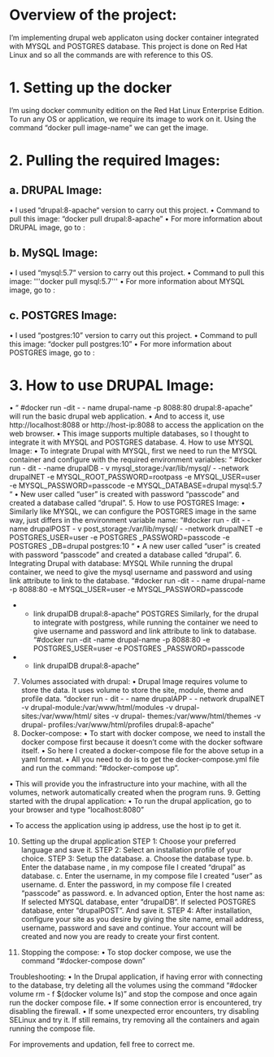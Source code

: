 # Overview of the project:
I’m implementing drupal web applicaton using docker container integrated with MYSQL and POSTGRES database. This project is done on Red Hat Linux and so all the commands are with reference to this OS.

# 1. Setting up the docker

I’m using docker community edition on the Red Hat Linux Enterprise Edition. To run any OS or application, we require its image to work on it. Using the command “docker pull image-name” we can get the image.

# 2. Pulling the required Images:

## a. DRUPAL Image:
•	I used “drupal:8-apache“ version to carry out this project.
•	Command to pull this image: “docker pull drupal:8-apache”
•	For more information about DRUPAL image, go to :

## b. MySQL Image:
•	I used “mysql:5.7”  version to carry out this project.
•	Command to pull this image: 
  '''docker pull mysql:5.7'''
•	For more information about MYSQL image, go to :

## c. POSTGRES Image:
•	I used “postgres:10” version to carry out this project.
•	Command to pull this image: “docker pull postgres:10”
•	For more information about POSTGRES image, go to :

# 3. How to use DRUPAL Image:

•	“ #docker run -dit  - - name drupal-name  -p  8088:80 drupal:8-apache” will run the basic drupal web application.
•	And to access it, use http://localhost:8088 or http://host-ip:8088 to access the application on the web browser.
•	This image supports multiple databases, so I thought to integrate it with MYSQL and POSTGRES database.
4. How to use MYSQL Image:
•	To integrate Drupal with MYSQL, first we need to run the MYSQL container and configure with the required environment variables:
“ #docker run - dit - -name  drupalDB  - v mysql_storage:/var/lib/mysql/  - -network drupalNET
-e MYSQL_ROOT_PASSWORD=rootpass
-e MYSQL_USER=user
-e MYSQL_PASSWORD=passcode
-e MYSQL_DATABASE=drupal 
mysql:5.7 “
•	New user called “user” is created with password “passcode” and created a database called “drupal”.
5. How to use POSTGRES Image:
•	Similarly like MYSQL, we can configure the POSTGRES image in the same way, just differs in the environment variable name:
“#docker run - dit - -name  drupalPOST  - v post_storage:/var/lib/mysql/  - -network drupalNET
-e POSTGRES_USER=user
-e POSTGRES _PASSWORD=passcode
-e POSTGRES _DB=drupal 
postgres:10 “
•	A new user called “user” is created with password “passcode” and created a database called “drupal”.
6. Integrating Drupal with database:
MYSQL
While running the drupal container, we need to give the mysql username and password and using link attribute to link to the database.
“#docker run -dit  - - name drupal-name  -p  8088:80
-e MYSQL_USER=user
-e MYSQL_PASSWORD=passcode
- - link drupalDB drupal:8-apache”
POSTGRES
Similarly, for the drupal to integrate with postgress, while running the container we need to give username and password and link attribute to link to database.
“#docker run -dit  -name drupal-name  -p  8088:80
-e POSTGRES_USER=user
-e POSTGRES _PASSWORD=passcode
- - link drupalDB drupal:8-apache”
7. Volumes associated with drupal:
•	Drupal Image requires volume to store the data. It uses volume to store the site, module, theme and profile data.
“docker run - dit  - - name drupalAPP  - - network  drupalNET 
	-v drupal-module:/var/www/html/modules
	-v drupal-sites:/var/www/html/ sites
	-v drupal- themes:/var/www/html/themes
-v drupal- profiles:/var/www/html/profiles
drupal:8-apache”
8. Docker-compose:
•	To start with docker compose, we need to install the docker compose first because it doesn’t come with the docker software itself.
•	So here I created a docker-compose file for the above setup in a yaml format.
•	All you need to do is to get the docker-compose.yml file and run the command:                “#docker-compose up”.
 
•	This will provide you the infrastructure into your machine, with all the volumes, network automatically created when the program runs.
9. Getting started with the drupal application:
•	To run the drupal application, go to your browser and type “localhost:8080”
 
•	To access the application using ip address, use the host ip to get it.
 
10. Setting up the drupal application
STEP 1: Choose your preferred language and save it.
STEP 2: Select an installation profile of your choice.
STEP 3: Setup the database.
a. Choose the database type.
b. Enter the database name , in my compose file I created “drupal” as database.
c. Enter the username, in my compose file I created “user” as username.
d. Enter the password, in my compose file I created “passcode” as password.
e. In advanced option, Enter the host name as:
	If selected MYSQL database, enter “drupalDB”.
	If  selected POSTGRES database, enter “drupalPOST”.
And save it.
STEP 4: After installation, configure your site as you desire by giving the site name, email address, username, password and save and continue.
Your account will be created and now you are ready to create your first content.
 
11. Stopping the compose:
•	To stop docker compose, we use the command “#docker-compose down”
 

Troubleshooting:
•	In the Drupal application, if having error with connecting to the database, try deleting all the volumes using the command “#docker volume rm -  f $(docker volume ls)” and stop the compose and once again run the docker compose file.
•	If some connection error is encountered, try disabling the firewall.
•	If some unexpected error encounters, try disabling SELinux and try it. If still remains, try removing all the containers and again running the compose file.

For improvements and updation, fell free to correct me.
